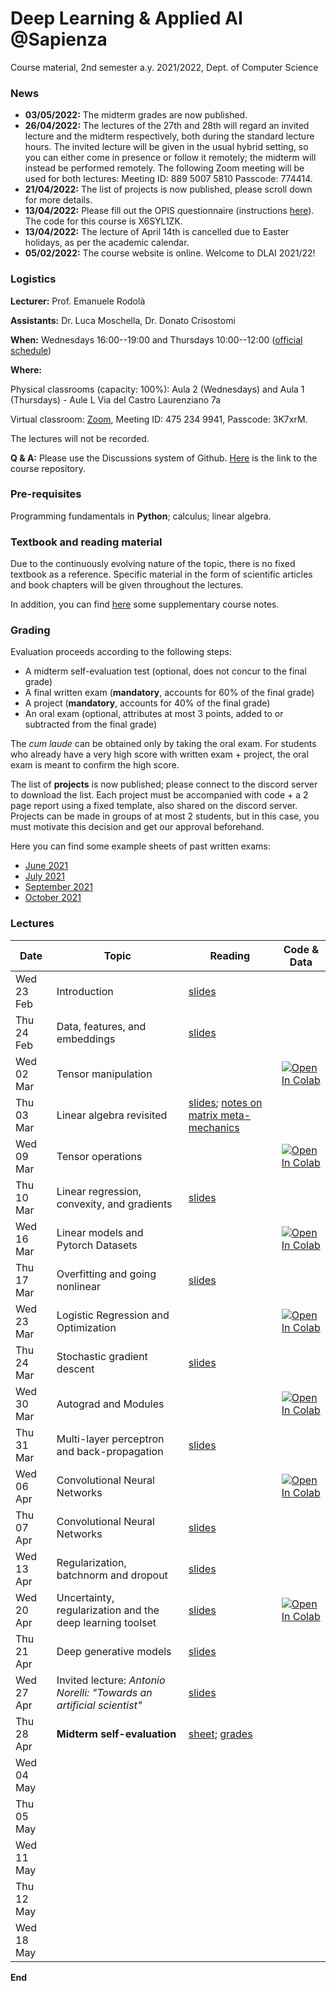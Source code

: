 # Deep Learning & Applied AI @Sapienza

Course material, 2nd semester a.y. 2021/2022, Dept. of Computer Science

### News
- **03/05/2022:** The midterm grades are now published.
- **26/04/2022:** The lectures of the 27th and 28th will regard an invited lecture and the midterm respectively, both during the standard lecture hours. The invited lecture will be given in the usual hybrid setting, so you can either come in presence or follow it remotely; the midterm will instead be performed remotely. The following Zoom meeting will be used for both lectures: Meeting ID: 889 5007 5810 Passcode: 774414.
- **21/04/2022:** The list of projects is now published, please scroll down for more details.
- **13/04/2022:** Please fill out the OPIS questionnaire (instructions [here](https://www.uniroma1.it/sites/default/files/field_file_allegati/guided_path_to_access_student_s_opinions_questionnaire_2021_2022.pdf)). The code for this course is X6SYL1ZK.
- **13/04/2022:** The lecture of April 14th is cancelled due to Easter holidays, as per the academic calendar.
- **05/02/2022:** The course website is online. Welcome to DLAI 2021/22!

### Logistics

**Lecturer:** Prof. Emanuele Rodolà

**Assistants:** Dr. Luca Moschella, Dr. Donato Crisostomi

**When:** Wednesdays 16:00--19:00 and Thursdays 10:00--12:00 ([official schedule](https://www.studiareinformatica.uniroma1.it/laurea-magistrale/orario-lezioni))

**Where:**

Physical classrooms (capacity: 100%): Aula 2 (Wednesdays) and Aula 1 (Thursdays) - Aule L Via del Castro Laurenziano 7a

Virtual classroom: [Zoom](https://zoom.us/j/4752349941?pwd=U0doeGFLWFFDSWlzWWxvd0JGMDRndz09), Meeting ID: 475 234 9941, Passcode: 3K7xrM.

The lectures will not be recorded.

**Q & A:** Please use the Discussions system of Github. [Here](https://github.com/erodola/DLAI-s2-2022) is the link to the course repository.

### Pre-requisites

Programming fundamentals in **Python**; calculus; linear algebra.

### Textbook and reading material

Due to the continuously evolving nature of the topic, there is no fixed textbook as a reference. Specific material in the form of scientific articles and book chapters will be given throughout the lectures.

In addition, you can find [here](https://github.com/erodola/DLAI-s2-2022/blob/main/resources/Course_notes_Crisostomi.pdf) some supplementary course notes.

### Grading

Evaluation proceeds according to the following steps:

- A midterm self-evaluation test (optional, does not concur to the final grade)
- A final written exam (**mandatory**, accounts for 60% of the final grade)
- A project (**mandatory**, accounts for 40% of the final grade)
- An oral exam (optional, attributes at most 3 points, added to or subtracted from the final grade)

The _cum laude_ can be obtained only by taking the oral exam. For students who already have a very high score with written exam + project, the oral exam is meant to confirm the high score.

The list of **projects** is now published; please connect to the discord server to download the list. Each project must be accompanied with code + a 2 page report using a fixed template, also shared on the discord server. Projects can be made in groups of at most 2 students, but in this case, you must motivate this decision and get our approval beforehand.

Here you can find some example sheets of past written exams:

- [June 2021](https://github.com/erodola/DLAI-s2-2021/raw/main/exams/June-2021.pdf)
- [July 2021](https://github.com/erodola/DLAI-s2-2021/raw/main/exams/July-2021.pdf)
- [September 2021](https://github.com/erodola/DLAI-s2-2021/raw/main/exams/September-2021.pdf)
- [October 2021](https://github.com/erodola/DLAI-s2-2021/raw/main/exams/October-2021.pdf)

### Lectures

**Date** | **Topic** | **Reading** | **Code & Data**
------------ | ------------- | ------------ | ------------
Wed 23 Feb | Introduction | [slides](https://github.com/erodola/DLAI-s2-2022/raw/main/01_intro/01-intro.pdf) |
Thu 24 Feb | Data, features, and embeddings | [slides](https://github.com/erodola/DLAI-s2-2022/raw/main/02_data/02-data.pdf) |
Wed 02 Mar | Tensor manipulation |  | [![Open In Colab](https://colab.research.google.com/assets/colab-badge.svg)](https://colab.research.google.com/github/erodola/DLAI-s2-2022/blob/main/labs/01/01_Tensor_basics_2022.ipynb)
Thu 03 Mar | Linear algebra revisited | [slides](https://github.com/erodola/DLAI-s2-2022/raw/main/03_linalg/03-linalg.pdf); [notes on matrix meta-mechanics](https://github.com/erodola/DLAI-s2-2022/raw/main/03_linalg/03b-matrix.pdf) |
Wed 09 Mar | Tensor operations |  | [![Open In Colab](https://colab.research.google.com/assets/colab-badge.svg)](https://colab.research.google.com/github/erodola/DLAI-s2-2022/blob/main/labs/02/02_Tensor_operations_2022.ipynb)
Thu 10 Mar | Linear regression, convexity, and gradients | [slides](https://github.com/erodola/DLAI-s2-2022/raw/main/04_linear/04-linear.pdf) |
Wed 16 Mar | Linear models and Pytorch Datasets   |  | [![Open In Colab](https://colab.research.google.com/assets/colab-badge.svg)](https://colab.research.google.com/github/erodola/DLAI-s2-2022/blob/main/labs/03/03_Linear_models_and_Pytorch_Datasets_2022.ipynb) |
Thu 17 Mar | Overfitting and going nonlinear | [slides](https://github.com/erodola/DLAI-s2-2022/raw/main/05_nonlinear/05-nonlinear.pdf) |
Wed 23 Mar | Logistic Regression and Optimization |  | [![Open In Colab](https://colab.research.google.com/assets/colab-badge.svg)](https://colab.research.google.com/github/erodola/DLAI-s2-2022/blob/main/labs/04/4_Logistic_Regression_and_Optimization.ipynb) |
Thu 24 Mar | Stochastic gradient descent | [slides](https://github.com/erodola/DLAI-s2-2022/raw/main/06_sgd/06-sgd.pdf) |
Wed 30 Mar | Autograd and Modules | | [![Open In Colab](https://colab.research.google.com/assets/colab-badge.svg)](https://colab.research.google.com/github/erodola/DLAI-s2-2022/blob/main/labs/05/5_Autograd_and_Modules_2022.ipynb)
Thu 31 Mar | Multi-layer perceptron and back-propagation | [slides](https://github.com/erodola/DLAI-s2-2022/raw/main/07_mlp/07-mlp.pdf) |
Wed 06 Apr | Convolutional Neural Networks   |  | [![Open In Colab](https://colab.research.google.com/assets/colab-badge.svg)](https://colab.research.google.com/github/erodola/DLAI-s2-2022/blob/main/labs/06/6_Convolutional_Neural_Networks_2022.ipynb) |
Thu 07 Apr | Convolutional Neural Networks | [slides](https://github.com/erodola/DLAI-s2-2022/raw/main/08_cnn/08-cnn.pdf) |
Wed 13 Apr | Regularization, batchnorm and dropout | [slides](https://github.com/erodola/DLAI-s2-2022/raw/main/09_regular/09-regular.pdf) |
Wed 20 Apr | Uncertainty, regularization and the deep learning toolset | [slides](https://github.com/erodola/DLAI-s2-2022/raw/main/labs/07/ML%20Tooling%202022.pdf) | [![Open In Colab](https://colab.research.google.com/assets/colab-badge.svg)](https://colab.research.google.com/github/erodola/DLAI-s2-2022/blob/main/labs/07/7_Uncertainty,_regularization_and_the_deep_learning_toolset.ipynb) | 
Thu 21 Apr | Deep generative models | [slides](https://github.com/erodola/DLAI-s2-2022/raw/main/10_generative/10-generative.pdf) |
Wed 27 Apr | Invited lecture: _Antonio Norelli: "Towards an artificial scientist"_ | [slides](https://github.com/erodola/DLAI-s2-2022/raw/main/11_invited/invited_lecture_Norelli.pdf) |
Thu 28 Apr | **Midterm self-evaluation** | [sheet](https://github.com/erodola/DLAI-s2-2022/raw/main/midterm/sheet.pdf); [grades](https://github.com/erodola/DLAI-s2-2022/raw/main/midterm/evaluations.pdf) |
Wed 04 May |  |  |
Thu 05 May |  |  |
Wed 11 May |  |  |
Thu 12 May |  |  |
Wed 18 May |  |  |

**End**
